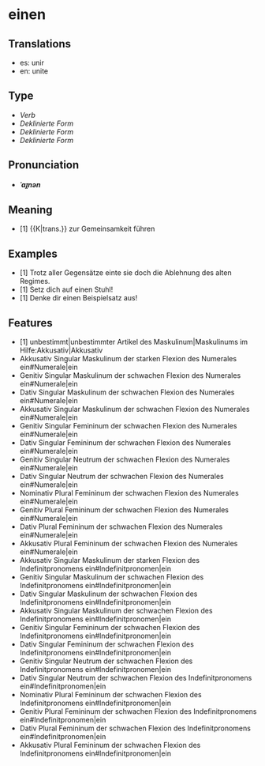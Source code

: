 # einen
## Translations
- es: unir
- en: unite
## Type
- _Verb_
- _Deklinierte Form_
- _Deklinierte Form_
- _Deklinierte Form_
## Pronunciation
- **_ˈaɪ̯nən_**
## Meaning
- [1] {{K|trans.}} zur Gemeinsamkeit führen
## Examples
- [1] Trotz aller Gegensätze einte sie doch die Ablehnung des alten Regimes.
- [1] Setz dich auf einen Stuhl!
- [1] Denke dir einen Beispielsatz aus!
## Features
- [1] unbestimmt|unbestimmter Artikel des Maskulinum|Maskulinums im Hilfe:Akkusativ|Akkusativ
- Akkusativ Singular Maskulinum der starken Flexion des Numerales ein#Numerale|ein
- Genitiv Singular Maskulinum der schwachen Flexion des Numerales ein#Numerale|ein
- Dativ Singular Maskulinum der schwachen Flexion des Numerales ein#Numerale|ein
- Akkusativ Singular Maskulinum der schwachen Flexion des Numerales ein#Numerale|ein
- Genitiv Singular Femininum der schwachen Flexion des Numerales ein#Numerale|ein
- Dativ Singular Femininum der schwachen Flexion des Numerales ein#Numerale|ein
- Genitiv Singular Neutrum der schwachen Flexion des Numerales ein#Numerale|ein
- Dativ Singular Neutrum der schwachen Flexion des Numerales ein#Numerale|ein
- Nominativ Plural Femininum der schwachen Flexion des Numerales ein#Numerale|ein
- Genitiv Plural Femininum der schwachen Flexion des Numerales ein#Numerale|ein
- Dativ Plural Femininum der schwachen Flexion des Numerales ein#Numerale|ein
- Akkusativ Plural Femininum der schwachen Flexion des Numerales ein#Numerale|ein
- Akkusativ Singular Maskulinum der starken Flexion des Indefinitpronomens ein#Indefinitpronomen|ein
- Genitiv Singular Maskulinum der schwachen Flexion des Indefinitpronomens ein#Indefinitpronomen|ein
- Dativ Singular Maskulinum der schwachen Flexion des Indefinitpronomens ein#Indefinitpronomen|ein
- Akkusativ Singular Maskulinum der schwachen Flexion des Indefinitpronomens ein#Indefinitpronomen|ein
- Genitiv Singular Femininum der schwachen Flexion des Indefinitpronomens ein#Indefinitpronomen|ein
- Dativ Singular Femininum der schwachen Flexion des Indefinitpronomens ein#Indefinitpronomen|ein
- Genitiv Singular Neutrum der schwachen Flexion des Indefinitpronomens ein#Indefinitpronomen|ein
- Dativ Singular Neutrum der schwachen Flexion des Indefinitpronomens ein#Indefinitpronomen|ein
- Nominativ Plural Femininum der schwachen Flexion des Indefinitpronomens ein#Indefinitpronomen|ein
- Genitiv Plural Femininum der schwachen Flexion des Indefinitpronomens ein#Indefinitpronomen|ein
- Dativ Plural Femininum der schwachen Flexion des Indefinitpronomens ein#Indefinitpronomen|ein
- Akkusativ Plural Femininum der schwachen Flexion des Indefinitpronomens ein#Indefinitpronomen|ein
